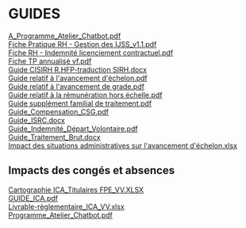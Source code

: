 # GUIDES
[A_Programme_Atelier_Chatbot.pdf](https://raw.githubusercontent.com/CISIRH/espace-noyau/main/Noyau%20RH%20FPE/GUIDES/A_Programme_Atelier_Chatbot.pdf)<br/>
[Fiche Pratique RH - Gestion des IJSS_v1.1.pdf](https://raw.githubusercontent.com/CISIRH/espace-noyau/main/Noyau%20RH%20FPE/GUIDES/Fiche%20Pratique%20RH%20-%20Gestion%20des%20IJSS_v1.1.pdf)<br/>
[Fiche RH - Indemnité licenciement contractuel.pdf](https://raw.githubusercontent.com/CISIRH/espace-noyau/main/Noyau%20RH%20FPE/GUIDES/Fiche%20RH%20-%20Indemnité%20licenciement%20contractuel.pdf)<br/>
[Fiche TP annualisé vf.pdf](https://raw.githubusercontent.com/CISIRH/espace-noyau/main/Noyau%20RH%20FPE/GUIDES/Fiche%20TP%20annualisé%20vf.pdf)<br/>
[Guide CISIRH R.HFP-traduction SIRH.docx](https://raw.githubusercontent.com/CISIRH/espace-noyau/main/Noyau%20RH%20FPE/GUIDES/Guide%20CISIRH%20R.HFP-traduction%20SIRH.docx)<br/>
[Guide relatif à l'avancement d'échelon.pdf](https://raw.githubusercontent.com/CISIRH/espace-noyau/main/Noyau%20RH%20FPE/GUIDES/Guide%20relatif%20à%20l'avancement%20d'échelon.pdf)<br/>
[Guide relatif à l'avancement de grade.pdf](https://raw.githubusercontent.com/CISIRH/espace-noyau/main/Noyau%20RH%20FPE/GUIDES/Guide%20relatif%20à%20l'avancement%20de%20grade.pdf)<br/>
[Guide relatif à la rémunération hors échelle.pdf](https://raw.githubusercontent.com/CISIRH/espace-noyau/main/Noyau%20RH%20FPE/GUIDES/Guide%20relatif%20à%20la%20rémunération%20hors%20échelle.pdf)<br/>
[Guide supplément familial de traitement.pdf](https://raw.githubusercontent.com/CISIRH/espace-noyau/main/Noyau%20RH%20FPE/GUIDES/Guide%20supplément%20familial%20de%20traitement.pdf)<br/>
[Guide_Compensation_CSG.pdf](https://raw.githubusercontent.com/CISIRH/espace-noyau/main/Noyau%20RH%20FPE/GUIDES/Guide_Compensation_CSG.pdf)<br/>
[Guide_ISRC.docx](https://raw.githubusercontent.com/CISIRH/espace-noyau/main/Noyau%20RH%20FPE/GUIDES/Guide_ISRC.docx)<br/>
[Guide_Indemnité_Départ_Volontaire.pdf](https://raw.githubusercontent.com/CISIRH/espace-noyau/main/Noyau%20RH%20FPE/GUIDES/Guide_Indemnité_Départ_Volontaire.pdf)<br/>
[Guide_Traitement_Brut.docx](https://raw.githubusercontent.com/CISIRH/espace-noyau/main/Noyau%20RH%20FPE/GUIDES/Guide_Traitement_Brut.docx)<br/>
[Impact des situations administratives sur l'avancement d'échelon.xlsx](https://raw.githubusercontent.com/CISIRH/espace-noyau/main/Noyau%20RH%20FPE/GUIDES/Impact%20des%20situations%20administratives%20sur%20l'avancement%20d'échelon.xlsx)<br/>
## Impacts des congés et absences
[Cartographie ICA_Titulaires FPE_VV.XLSX](https://raw.githubusercontent.com/CISIRH/espace-noyau/main/Noyau%20RH%20FPE/GUIDES/Impacts%20des%20congés%20et%20absences/Cartographie%20ICA_Titulaires%20FPE_VV.XLSX)<br/>
[GUIDE_ICA.pdf](https://raw.githubusercontent.com/CISIRH/espace-noyau/main/Noyau%20RH%20FPE/GUIDES/Impacts%20des%20congés%20et%20absences/GUIDE_ICA.pdf)<br/>
[Livrable-règlementaire_ICA_VV.xlsx](https://raw.githubusercontent.com/CISIRH/espace-noyau/main/Noyau%20RH%20FPE/GUIDES/Impacts%20des%20congés%20et%20absences/Livrable-règlementaire_ICA_VV.xlsx)<br/>
[Programme_Atelier_Chatbot.pdf](https://raw.githubusercontent.com/CISIRH/espace-noyau/main/Noyau%20RH%20FPE/GUIDES/Programme_Atelier_Chatbot.pdf)<br/>
